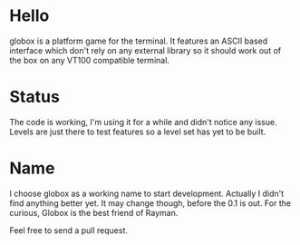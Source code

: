 Hello
=====
globox is a platform game for the terminal. It features an ASCII based
interface which don't rely on any external library so it should work out of the
box on any VT100 compatible terminal.

Status
======
The code is working, I'm using it for a while and didn't notice any issue.
Levels are just there to test features so a level set has yet to be built.

Name
====
I choose globox as a working name to start development. Actually I didn't find
anything better yet. It may change though, before the 0.1 is out.
For the curious, Globox is the best friend of Rayman.

Feel free to send a pull request.
